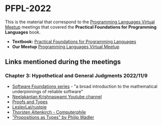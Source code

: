 # PFPL-2022

This is the material that correspond to the [Programming Languages Virtual Meetup](https://www.meetup.com/Programming-Languages-Toronto-Meetup/) meetings that covered the **Practical Foundations for Programming Languages** book.

- **Textbook:** [Practical Foundations for Programming Languages](http://www.cs.cmu.edu/~rwh/pfpl/)
- **Our Meetup** [Programming Languages Virtual Meetup](https://www.meetup.com/programming-languages-toronto-meetup/)

## Links mentioned during the meetings
### Chapter 3: Hypothetical and General Judgments 2022/11/9
- [Software Foundations series](https://softwarefoundations.cis.upenn.edu/) - "a broad introduction to the mathematical underpinnings of reliable software"
- [Neelakantan Krishnaswami Youtube channel](https://www.youtube.com/channel/UCbH_3CgrbbCwbnzxlIJwVVw/playlists)
- [Proofs and Types](http://www.paultaylor.eu/stable/prot.pdf)
- [LesleyLai/rustpie](https://github.com/LesleyLai/rustpie)
- [Thorsten Altenkirch - Computerphile](https://www.youtube.com/playlist?list=PL1CAs8tuDEjVmo4rf14dhWwZFLgJ3dF5I)
- ["Propositions as Types" by Philip Wadler](https://www.youtube.com/watch?v=IOiZatlZtGU)